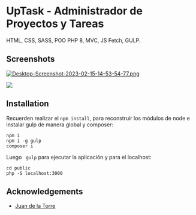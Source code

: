 
#  UpTask - Administrador de Proyectos y Tareas
 HTML, CSS, SASS, POO PHP 8, MVC, JS Fetch, GULP.








## Screenshots

[![Desktop-Screenshot-2023-02-15-14-53-54-77.png](https://i.postimg.cc/gjrZHXgr/Desktop-Screenshot-2023-02-15-14-53-54-77.png)](https://postimg.cc/CnT5F1TV)

[![](https://i.postimg.cc/Fs5SLRjF/Desktop-Screenshot-2023-02-15-14-58-32-73.png)](https://postimg.cc/0rnrg9Wh)
## Installation

Recuerden realizar el ```npm install```, para reconstruir los módulos de node e instalar gulp de manera global y composer:
```bas
npm i
npm i -g gulp
composer i
```

Luego ``` gulp``` para ejecutar la aplicación y para el localhost: 
``` 
cd public
php -S localhost:3000 
```
## Acknowledgements

 - [Juan de la Torre](https://codigoconjuan.com/)





